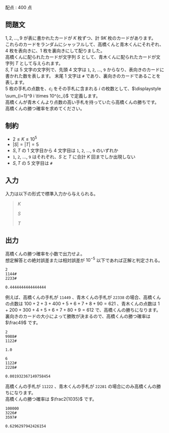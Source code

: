 配点 : $400$ 点

## 問題文

$1, 2, \dots, 9$ が表に書かれたカードが $K$ 枚ずつ、計 $9K$ 枚のカードがあります。<br>
これらのカードをランダムにシャッフルして、高橋くんと青木くんにそれぞれ、$4$ 枚を表向きに、$1$ 枚を裏向きにして配りました。<br>
高橋くんに配られたカードが文字列 $S$ として、青木くんに配られたカードが文字列 $T$ として与えられます。<br>
$S, T$ は $5$ 文字の文字列で、先頭 $4$ 文字は `1`, `2`, $\dots$, `9` からなり、表向きのカードに書かれた数を表します。
末尾 $1$ 文字は `#` であり、裏向きのカードであることを表します。<br>
$5$ 枚の手札の点数を、$c_i$ をその手札に含まれる $i$ の枚数として、$\displaystyle \sum_{i=1}^9 i \times 10^{c_i}$ で定義します。<br>
高橋くんが青木くんより点数の高い手札を持っていたら高橋くんの勝ちです。<br>
高橋くんの勝つ確率を求めてください。 

## 制約

- $2 \leq K \leq 10^5$
- $|S| = |T| = 5$
- $S, T$ の $1$ 文字目から $4$ 文字目は `1`, `2`, $\dots$, `9` のいずれか
- `1`, `2`, $\dots$, `9` はそれぞれ、$S$ と $T$ に合計 $K$ 回までしか出現しない
- $S, T$ の $5$ 文字目は `#`

## 入力

入力は以下の形式で標準入力から与えられる。

> $K$
> 
> $S$
> 
> $T$

## 出力

高橋くんの勝つ確率を小数で出力せよ。<br>
想定解答との絶対誤差または相対誤差が $10^{-5}$ 以下であれば正解と判定される。

```input1
2
1144#
2233#
```

```output1
0.4444444444444444
```

例えば、高橋くんの手札が `11449` 、青木くんの手札が `22338` の場合、高橋くんの点数は $100+2+3+400+5+6+7+8+90=621$ 、青木くんの点数は $1+200+300+4+5+6+7+80+9=612$ で、高橋くんの勝ちになります。<br>
裏向きのカードの大小によって勝敗が決まるので、高橋くんの勝つ確率は $\frac49$ です。

```input2
2
9988#
1122#
```

```output2
1.0
```

```input3
6
1122#
2228#
```

```output3
0.001932367149758454
```

高橋くんの手札が `11222` 、青木くんの手札が `22281` の場合にのみ高橋くんの勝ちになります。<br>
高橋くんの勝つ確率は $\frac2{1035}$ です。

```input4
100000
3226#
3597#
```

```output4
0.6296297942426154
```